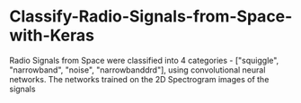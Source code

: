 # Classify-Radio-Signals-from-Space-with-Keras
Radio Signals from Space were classified into 4 categories - ["squiggle", "narrowband", "noise", "narrowbanddrd"], using convolutional neural networks. The networks trained on the 2D Spectrogram images of the signals
